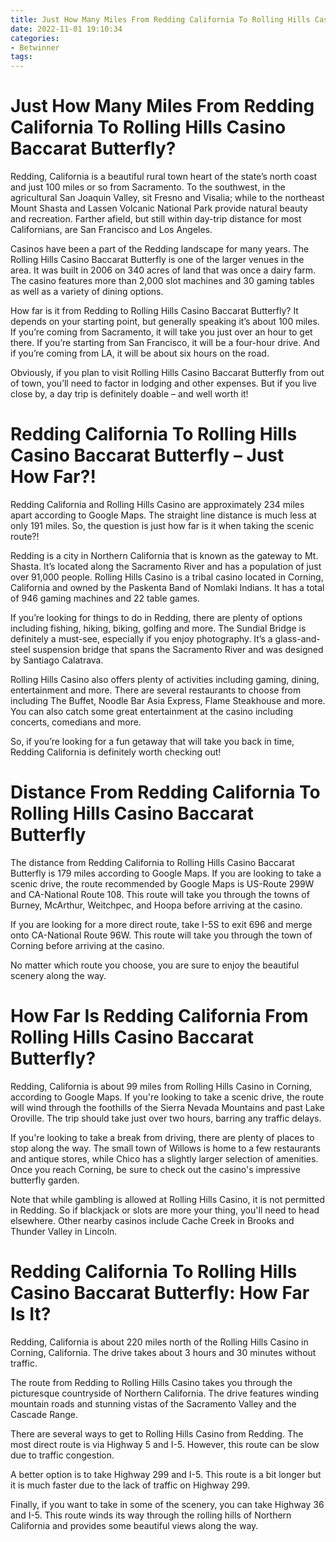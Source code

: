 ```yaml
---
title: Just How Many Miles From Redding California To Rolling Hills Casino Baccarat Butterfly
date: 2022-11-01 19:10:34
categories:
- Betwinner
tags:
---
```



#  Just How Many Miles From Redding California To Rolling Hills Casino Baccarat Butterfly?

Redding, California is a beautiful rural town heart of the state’s north coast and just 100 miles or so from Sacramento. To the southwest, in the agricultural San Joaquin Valley, sit Fresno and Visalia; while to the northeast Mount Shasta and Lassen Volcanic National Park provide natural beauty and recreation. Farther afield, but still within day-trip distance for most Californians, are San Francisco and Los Angeles.

Casinos have been a part of the Redding landscape for many years. The Rolling Hills Casino Baccarat Butterfly is one of the larger venues in the area. It was built in 2006 on 340 acres of land that was once a dairy farm. The casino features more than 2,000 slot machines and 30 gaming tables as well as a variety of dining options.

How far is it from Redding to Rolling Hills Casino Baccarat Butterfly? It depends on your starting point, but generally speaking it’s about 100 miles. If you’re coming from Sacramento, it will take you just over an hour to get there. If you’re starting from San Francisco, it will be a four-hour drive. And if you’re coming from LA, it will be about six hours on the road.

Obviously, if you plan to visit Rolling Hills Casino Baccarat Butterfly from out of town, you’ll need to factor in lodging and other expenses. But if you live close by, a day trip is definitely doable – and well worth it!

#  Redding California To Rolling Hills Casino Baccarat Butterfly – Just How Far?!

Redding California and Rolling Hills Casino are approximately 234 miles apart according to Google Maps. The straight line distance is much less at only 191 miles. So, the question is just how far is it when taking the scenic route?!

Redding is a city in Northern California that is known as the gateway to Mt. Shasta. It’s located along the Sacramento River and has a population of just over 91,000 people. Rolling Hills Casino is a tribal casino located in Corning, California and owned by the Paskenta Band of Nomlaki Indians. It has a total of 946 gaming machines and 22 table games.

If you’re looking for things to do in Redding, there are plenty of options including fishing, hiking, biking, golfing and more. The Sundial Bridge is definitely a must-see, especially if you enjoy photography. It’s a glass-and-steel suspension bridge that spans the Sacramento River and was designed by Santiago Calatrava.

Rolling Hills Casino also offers plenty of activities including gaming, dining, entertainment and more. There are several restaurants to choose from including The Buffet, Noodle Bar Asia Express, Flame Steakhouse and more. You can also catch some great entertainment at the casino including concerts, comedians and more.

So, if you’re looking for a fun getaway that will take you back in time, Redding California is definitely worth checking out!

#  Distance From Redding California To Rolling Hills Casino Baccarat Butterfly

The distance from Redding California to Rolling Hills Casino Baccarat Butterfly is 179 miles according to Google Maps. If you are looking to take a scenic drive, the route recommended by Google Maps is US-Route 299W and CA-National Route 108. This route will take you through the towns of Burney, McArthur, Weitchpec, and Hoopa before arriving at the casino.

If you are looking for a more direct route, take I-5S to exit 696 and merge onto CA-National Route 96W. This route will take you through the town of Corning before arriving at the casino.

No matter which route you choose, you are sure to enjoy the beautiful scenery along the way.

#  How Far Is Redding California From Rolling Hills Casino Baccarat Butterfly?

Redding, California is about 99 miles from Rolling Hills Casino in Corning, according to Google Maps. If you're looking to take a scenic drive, the route will wind through the foothills of the Sierra Nevada Mountains and past Lake Oroville. The trip should take just over two hours, barring any traffic delays.

If you're looking to take a break from driving, there are plenty of places to stop along the way. The small town of Willows is home to a few restaurants and antique stores, while Chico has a slightly larger selection of amenities. Once you reach Corning, be sure to check out the casino's impressive butterfly garden.

Note that while gambling is allowed at Rolling Hills Casino, it is not permitted in Redding. So if blackjack or slots are more your thing, you'll need to head elsewhere. Other nearby casinos include Cache Creek in Brooks and Thunder Valley in Lincoln.

#  Redding California To Rolling Hills Casino Baccarat Butterfly: How Far Is It?

Redding, California is about 220 miles north of the Rolling Hills Casino in Corning, California. The drive takes about 3 hours and 30 minutes without traffic.

The route from Redding to Rolling Hills Casino takes you through the picturesque countryside of Northern California. The drive features winding mountain roads and stunning vistas of the Sacramento Valley and the Cascade Range.

There are several ways to get to Rolling Hills Casino from Redding. The most direct route is via Highway 5 and I-5. However, this route can be slow due to traffic congestion.

A better option is to take Highway 299 and I-5. This route is a bit longer but it is much faster due to the lack of traffic on Highway 299.

Finally, if you want to take in some of the scenery, you can take Highway 36 and I-5. This route winds its way through the rolling hills of Northern California and provides some beautiful views along the way.